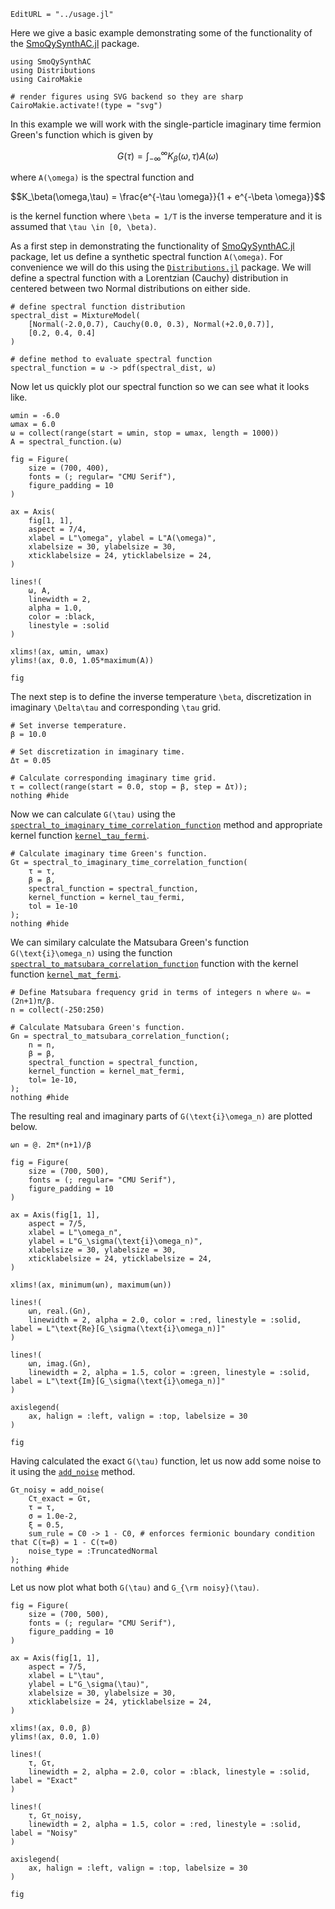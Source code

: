 ```@meta
EditURL = "../usage.jl"
```

Here we give a basic example demonstrating some of the functionality of the
[SmoQySynthAC.jl](https://github.com/SmoQySuite/SmoQySynthAC.jl.git) package.

````@example usage
using SmoQySynthAC
using Distributions
using CairoMakie

# render figures using SVG backend so they are sharp
CairoMakie.activate!(type = "svg")
````

In this example we will work with the single-particle imaginary time fermion Green's function
which is given by
```math
G(\tau) = \int_{-\infty}^\infty K_\beta(\omega,\tau) A(\omega)
```
where ``A(\omega)`` is the spectral function and
```math
K_\beta(\omega,\tau) = \frac{e^{-\tau \omega}}{1 + e^{-\beta \omega}}
```
is the kernel function where ``\beta = 1/T`` is the inverse temperature and it is assumed that
``\tau \in [0, \beta)``.

As a first step in demonstrating the functionality of [SmoQySynthAC.jl](https://github.com/SmoQySuite/SmoQySynthAC.jl.git) package,
let us define a synthetic spectral function ``A(\omega)``.
For convenience we will do this using the [`Distributions.jl`](https://github.com/JuliaStats/Distributions.jl.git) package.
We will define a spectral function with a Lorentzian (Cauchy) distribution in centered between two Normal distributions on either side.

````@example usage
# define spectral function distribution
spectral_dist = MixtureModel(
    [Normal(-2.0,0.7), Cauchy(0.0, 0.3), Normal(+2.0,0.7)],
    [0.2, 0.4, 0.4]
)

# define method to evaluate spectral function
spectral_function = ω -> pdf(spectral_dist, ω)
````

Now let us quickly plot our spectral function so we can see what it looks like.

````@example usage
ωmin = -6.0
ωmax = 6.0
ω = collect(range(start = ωmin, stop = ωmax, length = 1000))
A = spectral_function.(ω)

fig = Figure(
    size = (700, 400),
    fonts = (; regular= "CMU Serif"),
    figure_padding = 10
)

ax = Axis(
    fig[1, 1],
    aspect = 7/4,
    xlabel = L"\omega", ylabel = L"A(\omega)",
    xlabelsize = 30, ylabelsize = 30,
    xticklabelsize = 24, yticklabelsize = 24,
)

lines!(
    ω, A,
    linewidth = 2,
    alpha = 1.0,
    color = :black,
    linestyle = :solid
)

xlims!(ax, ωmin, ωmax)
ylims!(ax, 0.0, 1.05*maximum(A))

fig
````

The next step is to define the inverse temperature ``\beta``, discretization in imaginary ``\Delta\tau``
and corresponding ``\tau`` grid.

````@example usage
# Set inverse temperature.
β = 10.0

# Set discretization in imaginary time.
Δτ = 0.05

# Calculate corresponding imaginary time grid.
τ = collect(range(start = 0.0, stop = β, step = Δτ));
nothing #hide
````

Now we can calculate ``G(\tau)`` using the [`spectral_to_imaginary_time_correlation_function`](@ref)
method and appropriate kernel function [`kernel_tau_fermi`](@ref).

````@example usage
# Calculate imaginary time Green's function.
Gτ = spectral_to_imaginary_time_correlation_function(
    τ = τ,
    β = β,
    spectral_function = spectral_function,
    kernel_function = kernel_tau_fermi,
    tol = 1e-10
);
nothing #hide
````

We can similary calculate the Matsubara Green's function ``G(\text{i}\omega_n)``
using the function [`spectral_to_matsubara_correlation_function`](@ref) function
with the kernel function [`kernel_mat_fermi`](@ref).

````@example usage
# Define Matsubara frequency grid in terms of integers n where ωₙ = (2n+1)π/β.
n = collect(-250:250)

# Calculate Matsubara Green's function.
Gn = spectral_to_matsubara_correlation_function(;
    n = n,
    β = β,
    spectral_function = spectral_function,
    kernel_function = kernel_mat_fermi,
    tol= 1e-10,
);
nothing #hide
````

The resulting real and imaginary parts of ``G(\text{i}\omega_n)`` are plotted below.

````@example usage
ωn = @. 2π*(n+1)/β

fig = Figure(
    size = (700, 500),
    fonts = (; regular= "CMU Serif"),
    figure_padding = 10
)

ax = Axis(fig[1, 1],
    aspect = 7/5,
    xlabel = L"\omega_n",
    ylabel = L"G_\sigma(\text{i}\omega_n)",
    xlabelsize = 30, ylabelsize = 30,
    xticklabelsize = 24, yticklabelsize = 24,
)

xlims!(ax, minimum(ωn), maximum(ωn))

lines!(
    ωn, real.(Gn),
    linewidth = 2, alpha = 2.0, color = :red, linestyle = :solid, label = L"\text{Re}[G_\sigma(\text{i}\omega_n)]"
)

lines!(
    ωn, imag.(Gn),
    linewidth = 2, alpha = 1.5, color = :green, linestyle = :solid, label = L"\text{Im}[G_\sigma(\text{i}\omega_n)]"
)

axislegend(
    ax, halign = :left, valign = :top, labelsize = 30
)

fig
````

Having calculated the exact ``G(\tau)`` function, let us now add some noise to it using the
[`add_noise`](@ref) method.

````@example usage
Gτ_noisy = add_noise(
    Cτ_exact = Gτ,
    τ = τ,
    σ = 1.0e-2,
    ξ = 0.5,
    sum_rule = C0 -> 1 - C0, # enforces fermionic boundary condition that C(τ=β) = 1 - C(τ=0)
    noise_type = :TruncatedNormal
);
nothing #hide
````

Let us now plot what both ``G(\tau)`` and ``G_{\rm noisy}(\tau)``.

````@example usage
fig = Figure(
    size = (700, 500),
    fonts = (; regular= "CMU Serif"),
    figure_padding = 10
)

ax = Axis(fig[1, 1],
    aspect = 7/5,
    xlabel = L"\tau",
    ylabel = L"G_\sigma(\tau)",
    xlabelsize = 30, ylabelsize = 30,
    xticklabelsize = 24, yticklabelsize = 24,
)

xlims!(ax, 0.0, β)
ylims!(ax, 0.0, 1.0)

lines!(
    τ, Gτ,
    linewidth = 2, alpha = 2.0, color = :black, linestyle = :solid, label = "Exact"
)

lines!(
    τ, Gτ_noisy,
    linewidth = 2, alpha = 1.5, color = :red, linestyle = :solid, label = "Noisy"
)

axislegend(
    ax, halign = :left, valign = :top, labelsize = 30
)

fig
````

